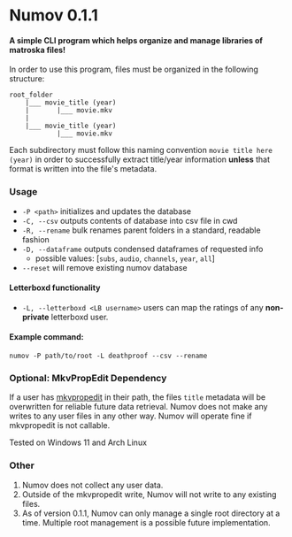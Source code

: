 # Numov 0.1.1
#### A simple CLI program which helps organize and manage libraries of matroska files!

In order to use this program, files must be organized in the following structure:
```
root_folder
    |___ movie_title (year) 
    |       |___ movie.mkv
    |
    |___ movie_title (year)
            |___ movie.mkv
```
Each subdirectory must follow this naming convention `movie title here (year)` in order to successfully extract title/year information **unless** that format is written into the file's metadata.

### Usage
- `-P <path>` initializes and updates the database
- `-C, --csv` outputs contents of database into csv file in cwd
- `-R, --rename` bulk renames parent folders in a standard, readable fashion
- `-D, --dataframe` outputs condensed dataframes of requested info
     - possible values: [`subs`, `audio`, `channels`, `year`, `all`]
- `--reset` will remove existing numov database

#### Letterboxd functionality
- `-L, --letterboxd <LB username>` users can map the ratings of any **non-private** letterboxd user.

#### Example command:
`numov -P path/to/root -L deathproof --csv --rename`

### Optional: MkvPropEdit Dependency
If a user has [mkvpropedit](https://mkvtoolnix.download/doc/mkvpropedit.html) in their path, the files `title` metadata will be overwritten for reliable future data retrieval. Numov does not make any writes to any user files in any other way. Numov will operate fine if mkvpropedit is not callable. 

Tested on Windows 11 and Arch Linux

### Other
1. Numov does not collect any user data. 
2. Outside of the mkvpropedit write, Numov will not write to any existing files.
3. As of version 0.1.1, Numov can only manage a single root directory at a time. Multiple root management is a possible future implementation. 
